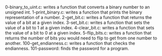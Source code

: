 0-binary_to_uint.c: writes a function that converts a binary number to an unsigned int.
1-print_binary.c: writes a function that prints the binary representation of a number.
2-get_bit.c: writes a function that returns the value of a bit at a given index.
3-set_bit.c: writes a function that sets the value of a bit to 1 at a given index.
4-clear_bit.c: writes a function that sets the value of a bit to 0 at a given index.
5-flip_bits.c: writes a function that returns the number of bits you would need to flip to get from one number to another.
100-get_endianness.c: writes a function that checks the endianness.
101-password: finds the password for a program.
